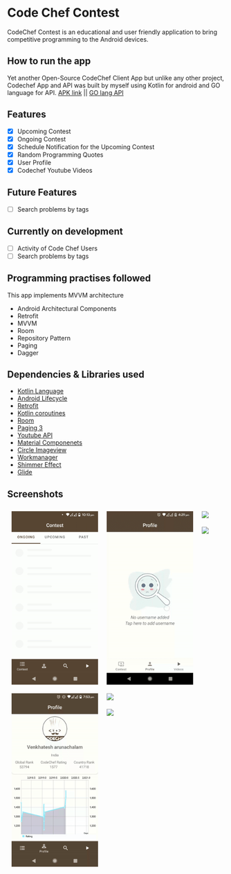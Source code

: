 # Code Chef Contest
CodeChef Contest is an educational and user friendly application to bring competitive programming to the Android devices.

## How to run the app
Yet another Open-Source CodeChef Client App but unlike any other project, Codechef App and API was built by myself using Kotlin for android and GO language for API.
[APK link](https://drive.google.com/file/d/1eACPQQVjpON7_eW14bckJEJgCKpXwp9Z/view?usp=sharing) || [GO lang API](https://github.com/venkhatesh/CodeChef-API)

## Features
- [X] Upcoming Contest
- [X] Ongoing Contest
- [X] Schedule Notification for the Upcoming Contest
- [X] Random Programming Quotes
- [X] User Profile
- [X] Codechef Youtube Videos

## Future Features
- [ ] Search problems by tags

## Currently on development 
- [ ] Activity of Code Chef Users
- [ ] Search problems by tags

## Programming practises followed
This app implements MVVM architecture
- Android Architectural Components
- Retrofit
- MVVM
- Room
- Repository Pattern
- Paging
- Dagger

## Dependencies & Libraries used
- [Kotlin Language](https://developer.android.com/kotlin/add-kotlin)
- [Android Lifecycle](https://developer.android.com/jetpack/androidx/releases/lifecycle)
- [Retrofit](https://square.github.io/retrofit/)
- [Kotlin coroutines](https://developer.android.com/kotlin/coroutines)
- [Room](https://developer.android.com/topic/libraries/architecture/room)
- [Paging 3](https://developer.android.com/topic/libraries/architecture/paging)
- [Youtube API](https://developers.google.com/youtube/v3/docs/search/list)
- [Material Componenets](https://material.io/develop/android/docs/getting-started/)
- [Circle Imageview](https://github.com/hdodenhof/CircleImageView)
- [Workmanager](https://developer.android.com/topic/libraries/architecture/workmanager/basics)
- [Shimmer Effect](https://facebook.github.io/shimmer-android/)
- [Glide](https://github.com/bumptech/glide)

## Screenshots

[<img src="https://github.com/venkhatesh/CodeChef-App/blob/master/screenshots/contest.gif" align="left"
width="200"
    hspace="10" vspace="10">](https://github.com/venkhatesh/CodeChef-App/blob/master/screenshots/contest.gif)
[<img src="https://github.com/venkhatesh/CodeChef-App/blob/master/screenshots/profile.gif" align="left"
width="200"
    hspace="10" vspace="10">](https://github.com/venkhatesh/CodeChef-App/blob/master/screenshots/profile.gif)
[<img src="https://github.com/venkhatesh/CodeChef-App/blob/master/screenshots/Search.gif" align="left"
width="200"
    hspace="10" vspace="10">](https://github.com/venkhatesh/CodeChef-App/blob/master/screenshots/Search.gif)
[<img src="https://github.com/venkhatesh/CodeChef-App/blob/master/screenshots/Video.gif" align="left"
width="200"
    hspace="10" vspace="10">](https://github.com/venkhatesh/CodeChef-App/blob/master/screenshots/Video.gif)      
    

[<img src="https://github.com/venkhatesh/KotlinChallenge/blob/master/screenshots/Shimmer.gif" align="left"
width="200"
    hspace="10" vspace="10">](https://github.com/venkhatesh/KotlinChallenge/blob/master/screenshots/Shimmer.gif)
[<img src="https://github.com/venkhatesh/KotlinChallenge/blob/master/screenshots/no_internet.jpg" align="center"
width="200"
    hspace="10" vspace="10">](https://github.com/venkhatesh/KotlinChallenge/blob/master/screenshots/no_internet.jpg)
[<img src="https://github.com/venkhatesh/KotlinChallenge/blob/master/screenshots/SplashScreen.gif" align="center"
width="200"
    hspace="10" vspace="10">](https://github.com/venkhatesh/KotlinChallenge/blob/master/screenshots/SplashScreen.gif)

